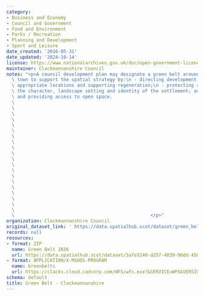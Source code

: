 ```yaml
---
category:
- Business and Economy
- Council and Government
- Food and Environment
- Parks / Recreation
- Planning and Development
- Sport and Leisure
date_created: '2016-05-31'
date_updated: '2024-10-14'
license: https://www.nationalarchives.gov.uk/doc/open-government-licence/version/3/
maintainer: Clackmannanshire Council
notes: "<p>A council development plan may designate a green belt around a city or\
  \ town to support the spatial strategy by:\n - directing development to the most\
  \ appropriate locations and supporting regeneration;\n - protecting and enhancing\
  \ the character, landscape setting and identity of the settlement; and\n - protecting\
  \ and providing access to open space.                                          \
  \                                                                              \
  \                                                                              \
  \                                                                              \
  \                                                                              \
  \                                                                              \
  \                                                                              \
  \                                                                              \
  \                                                                              \
  \                                                                              \
  \                                                                              \
  \                                                                              \
  \                                                                              \
  \                                                                              \
  \                                                                              \
  \                                                                              \
  \                                                                              \
  \                                                                              \
  \                                                                              \
  \                                                                              \
  \                                                                              \
  \                                                  </p>"
organization: Clackmannanshire Council
original_dataset_link: ' https://data.spatialhub.scot/dataset/green_belt-cl'
records: null
resources:
- format: ZIP
  name: Green Belt 2016
  url: https://data.spatialhub.scot/dataset/3a7e5240-d257-4039-96dd-450b009af130/resource/285a4ef7-7fd2-4cf5-b37b-e72ccbe50a21/download/clackmannanshire_clacks_greenbelts.zip
- format: APPLICATION/X-MSDOS-PROGRAM
  name: Greenbelts
  url: https://clacks.cloud.cadcorp.com/WFS/wfs.exe?&SERVICE=WFS&VERSION=2.0.0&REQUEST=GetFeature&typenames=ns:Greenbelts
schema: default
title: Green Belt - Clackmannanshire
---
```

